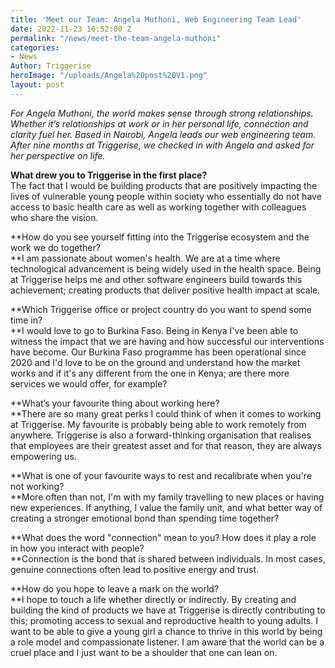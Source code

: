 ```yaml
---
title: 'Meet our Team: Angela Muthoni, Web Engineering Team Lead'
date: 2022-11-23 10:52:00 Z
permalink: "/news/meet-the-team-angela-muthoni"
categories:
- News
Author: Triggerise
heroImage: "/uploads/Angela%20post%20V1.png"
layout: post
---
```


*For Angela Muthoni, the world makes sense through strong relationships. Whether it’s relationships at work or in her personal life, connection and clarity fuel her. Based in Nairobi, Angela leads our web engineering team. After nine months at Triggerise, we checked in with Angela and asked for her perspective on life.*

**What drew you to Triggerise in the first place?**\
The fact that I would be building products that are positively impacting the lives of vulnerable young people within society who essentially do not have access to basic health care as well as working together with colleagues who share the vision.

**How do you see yourself fitting into the Triggerise ecosystem and the work we do together?\
**I am passionate about women's health. We are at a time where technological advancement is being widely used in the health space. Being at Triggerise helps me and other software engineers build towards this achievement; creating products that deliver positive health impact at scale.

**Which Triggerise office or project country do you want to spend some time in?\
**I would love to go to Burkina Faso. Being in Kenya I've been able to witness the impact that we are having and how successful our interventions have become. Our Burkina Faso programme has been operational since 2020 and I'd love to be on the ground and understand how the market works and if it's any different from the one in Kenya; are there more services we would offer, for example?

**What’s your favourite thing about working here?\
**There are so many great perks I could think of when it comes to working at Triggerise. My favourite is probably being able to work remotely from anywhere. Triggerise is also a forward-thinking organisation that realises that employees are their greatest asset and for that reason, they are always empowering us.

**What is one of your favourite ways to rest and recalibrate when you're not working?\
**More often than not, I'm with my family travelling to new places or having new experiences. If anything, I value the family unit, and what better way of creating a stronger emotional bond than spending time together?

**What does the word "connection" mean to you? How does it play a role in how you interact with people?\
**Connection is the bond that is shared between individuals. In most cases, genuine connections often lead to positive energy and trust.

**How do you hope to leave a mark on the world?\
**I hope to touch a life whether directly or indirectly. By creating and building the kind of products we have at Triggerise is directly contributing to this; promoting access to sexual and reproductive health to young adults. I want to be able to give a young girl a chance to thrive in this world by being a role model and compassionate listener. I am aware that the world can be a cruel place and I just want to be a shoulder that one can lean on.
